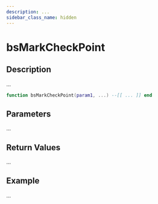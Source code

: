 ```yaml
---
description: ...
sidebar_class_name: hidden
---
```


# bsMarkCheckPoint

## Description

...

```lua
function bsMarkCheckPoint(param1, ...) --[[ ... ]] end
```

## Parameters

...

## Return Values

...

## Example

...

